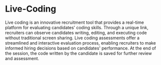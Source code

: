# Live-Coding
Live coding is an innovative recruitment tool that provides a real-time platform for evaluating candidates' coding skills. Through a unique link, recruiters can observe candidates writing, editing, and executing code without traditional screen sharing.
Live coding assessments offer a streamlined and interactive evaluation process, enabling recruiters to make informed hiring decisions based on candidates' performance. At the end of the session, the code written by the candidate is saved for further review and assessment.
